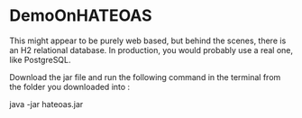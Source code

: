 # DemoOnHATEOAS
This might appear to be purely web based, but behind the scenes, there is an H2 relational database. In production, you would probably use a real one, like PostgreSQL. 

Download the jar file and run the following command in the terminal from the folder you downloaded into :

java -jar hateoas.jar

